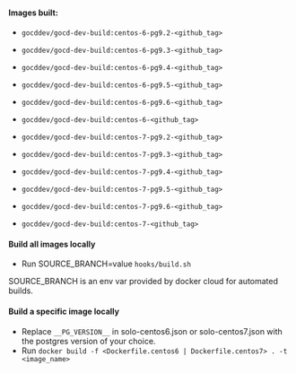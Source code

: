 #### Images built:

- `gocddev/gocd-dev-build:centos-6-pg9.2-<github_tag>`
- `gocddev/gocd-dev-build:centos-6-pg9.3-<github_tag>`
- `gocddev/gocd-dev-build:centos-6-pg9.4-<github_tag>`
- `gocddev/gocd-dev-build:centos-6-pg9.5-<github_tag>`
- `gocddev/gocd-dev-build:centos-6-pg9.6-<github_tag>`
- `gocddev/gocd-dev-build:centos-6-<github_tag>`

- `gocddev/gocd-dev-build:centos-7-pg9.2-<github_tag>`
- `gocddev/gocd-dev-build:centos-7-pg9.3-<github_tag>`
- `gocddev/gocd-dev-build:centos-7-pg9.4-<github_tag>`
- `gocddev/gocd-dev-build:centos-7-pg9.5-<github_tag>`
- `gocddev/gocd-dev-build:centos-7-pg9.6-<github_tag>`
- `gocddev/gocd-dev-build:centos-7-<github_tag>`


#### Build all images locally

- Run SOURCE_BRANCH=value `hooks/build.sh`

SOURCE_BRANCH is an env var provided by docker cloud for automated builds.

#### Build a specific image locally

- Replace `__PG_VERSION__` in solo-centos6.json or solo-centos7.json with the postgres version of your choice.
- Run `docker build -f <Dockerfile.centos6 | Dockerfile.centos7> . -t <image_name>`